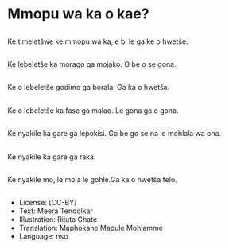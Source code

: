 # Mmopu wa ka o kae?

##
Ke timeletšwe ke mmopu wa ka, e bi le ga ke o hwetše.

##
Ke lebeletše ka morago ga mojako. O be o se gona.

##
Ke o lebeletše godimo ga borala. Ga ka o hwetša.

##
Ke o lebeletše ka fase ga malao. Le gona ga o gona.

##
Ke nyakile ka gare ga lepokisi. Go be go se na le mohlala wa ona.

##
Ke nyakile ka gare ga raka.

##
Ke nyakile mo, le mola le gohle.Ga ka o hwetša felo.

##
* License: [CC-BY]
* Text: Meera Tendolkar
* Illustration: Rijuta Ghate
* Translation: Maphokane Mapule Mohlamme
* Language: nso
